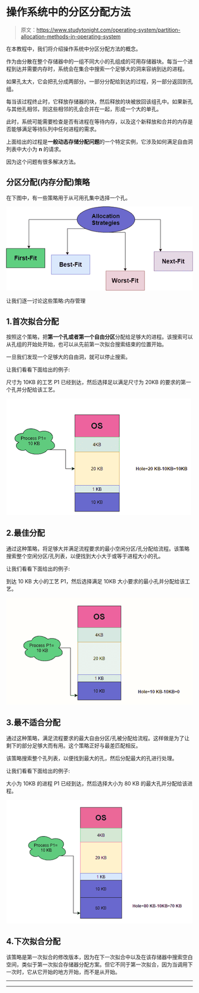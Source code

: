 # 操作系统中的分区分配方法

> 原文：<https://www.studytonight.com/operating-system/partition-allocation-methods-in-operating-system>

在本教程中，我们将介绍操作系统中分区分配方法的概念。

作为由分散在整个存储器中的一组不同大小的孔组成的可用存储器块。每当一个进程到达并需要内存时，系统会在集合中搜索一个足够大的洞来容纳到达的进程。

如果孔太大，它会把孔分成两部分。一部分分配给到达的过程，另一部分返回到孔组。

每当该过程终止时，它释放存储器的块，然后释放的块被放回该组孔中。如果新孔与其他孔相邻，则这些相邻的孔会合并在一起，形成一个大的单孔。

此时，系统可能需要检查是否有进程在等待内存，以及这个新释放和合并的内存是否能够满足等待队列中任何进程的需求。

上面给出的过程是**一般动态存储分配问题**的一个特定实例，它涉及如何满足自由洞列表中大小为 **n** 的请求。

因为这个问题有很多解决方法。

## 分区分配(内存分配)策略

在下图中，有一些策略用于从可用孔集中选择一个孔。

![](img/a94af45ecf174d2deb7d15e9bd32f783.png)

让我们逐一讨论这些策略:内存管理

## 1.首次拟合分配

按照这个策略，把**第一个孔或者第一个自由分区**分配给足够大的进程。该搜索可以从孔组的开始处开始，也可以从先前第一次拟合搜索结束的位置开始。

一旦我们发现一个足够大的自由洞，就可以停止搜索。

让我们看看下面给出的例子:

尺寸为 10KB 的工艺 P1 已经到达，然后选择足以满足尺寸为 20KB 的要求的第一个孔并分配给该工艺。

![](img/749b16e9d2434842b2a649cf4fbe81fb.png)

## 2.最佳分配

通过这种策略，将足够大并满足流程要求的最小空闲分区/孔分配给流程。该策略搜索整个空闲分区/孔列表，以便找到大小大于或等于进程大小的孔。

让我们看看下面给出的例子:

到达 10 KB 大小的工艺 P1，然后选择满足 10KB 大小要求的最小孔并分配给该工艺。

![](img/d6fd73334d2ed787fbd8a58f63494ed3.png)

## 3.最不适合分配

通过这种策略，满足流程要求的最大自由分区/孔被分配给流程。这样做是为了让剩下的部分足够大而有用。这个策略正好与最差匹配相反。

该策略搜索整个孔列表，以便找到最大的孔，然后分配最大的孔进行处理。

让我们看看下面给出的例子:

大小为 10KB 的进程 P1 已经到达，然后选择大小为 80 KB 的最大孔并分配给该进程。

![](img/e6ee825a0e67d4938632a134e087c9dc.png)

## 4.下次拟合分配

该策略是第一次拟合的修改版本，因为在下一次拟合中以及在该存储器中搜索空白空间，类似于第一次拟合存储器分配方案。但它不同于第一次拟合，因为当调用下一次时，它从它开始的地方开始，而不是从开始。



* * *

* * *